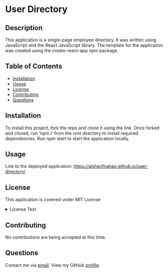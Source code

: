# User Directory

## Description

This application is a single-page employee directory. It was written using JavaScript and the React JavaScript library. The template for the application was created using the create-react-app npm package.

## Table of Contents

- [Installation](#installation)
- [Usage](#usage)
- [License](#license)
- [Contributing](#contributing)
- [Questions](#questions)

## Installation

To install this project, fork the repo and clone it using the link. Once forked and cloned, run 'npm i' from the root directory to install required dependencies. Run npm start to start the application locally.

## Usage

Link to the deployed application: https://alsharifnahas.github.io/user-directory/

## License

This application is covered under MIT License

<details>
  <summary>
    License Text
  </summary>

```

Copyright (c) 2021  Pete Kriengsiri

Permission is hereby granted, free of charge, to any person obtaining a copy
of this software and associated documentation files (the "Software"), to deal
in the Software without restriction, including without limitation the rights
to use, copy, modify, merge, publish, distribute, sublicense, and/or sell
copies of the Software, and to permit persons to whom the Software is
furnished to do so, subject to the following conditions:

The above copyright notice and this permission notice shall be included in all
copies or substantial portions of the Software.

THE SOFTWARE IS PROVIDED "AS IS", WITHOUT WARRANTY OF ANY KIND, EXPRESS OR
IMPLIED, INCLUDING BUT NOT LIMITED TO THE WARRANTIES OF MERCHANTABILITY,
FITNESS FOR A PARTICULAR PURPOSE AND NONINFRINGEMENT. IN NO EVENT SHALL THE
AUTHORS OR COPYRIGHT HOLDERS BE LIABLE FOR ANY CLAIM, DAMAGES OR OTHER
LIABILITY, WHETHER IN AN ACTION OF CONTRACT, TORT OR OTHERWISE, ARISING FROM,
OUT OF OR IN CONNECTION WITH THE SOFTWARE OR THE USE OR OTHER DEALINGS IN THE
SOFTWARE.

```

</details>

## Contributing

No contributions are being accepted at this time.

## Questions

Contact me via [email](mailto:alsharifeid@gmail.com).
View my GitHub [profile](https://github.com/alsharifnahas).
